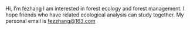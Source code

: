 Hi, I’m fezhang
I am interested in forest ecology and forest management. 
I hope friends who have related ecological analysis can study together.
My personal email is fezzhang@163.com
